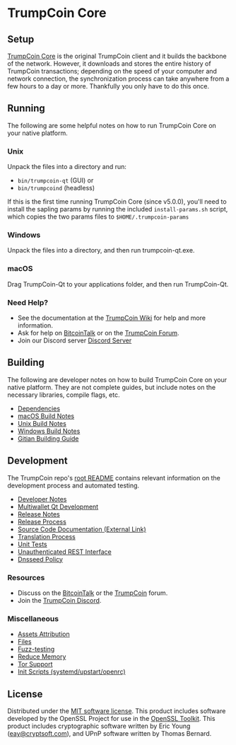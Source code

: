 TrumpCoin Core
=============

Setup
---------------------
[TrumpCoin Core](http://trumpcoin.org/wallet) is the original TrumpCoin client and it builds the backbone of the network. However, it downloads and stores the entire history of TrumpCoin transactions; depending on the speed of your computer and network connection, the synchronization process can take anywhere from a few hours to a day or more. Thankfully you only have to do this once.

Running
---------------------
The following are some helpful notes on how to run TrumpCoin Core on your native platform.

### Unix

Unpack the files into a directory and run:

- `bin/trumpcoin-qt` (GUI) or
- `bin/trumpcoind` (headless)

If this is the first time running TrumpCoin Core (since v5.0.0), you'll need to install the sapling params by running the included `install-params.sh` script, which copies the two params files to `$HOME/.trumpcoin-params`

### Windows

Unpack the files into a directory, and then run trumpcoin-qt.exe.

### macOS

Drag TrumpCoin-Qt to your applications folder, and then run TrumpCoin-Qt.

### Need Help?

* See the documentation at the [TrumpCoin Wiki](https://github.com/TrumpCoin-Project/TrumpCoin/wiki)
for help and more information.
* Ask for help on [BitcoinTalk](https://bitcointalk.org/index.php?topic=1262920.0) or on the [TrumpCoin Forum](http://forum.trumpcoin.org/).
* Join our Discord server [Discord Server](https://discord.trumpcoin.org)

Building
---------------------
The following are developer notes on how to build TrumpCoin Core on your native platform. They are not complete guides, but include notes on the necessary libraries, compile flags, etc.

- [Dependencies](dependencies.md)
- [macOS Build Notes](build-osx.md)
- [Unix Build Notes](build-unix.md)
- [Windows Build Notes](build-windows.md)
- [Gitian Building Guide](gitian-building.md)

Development
---------------------
The TrumpCoin repo's [root README](/README.md) contains relevant information on the development process and automated testing.

- [Developer Notes](developer-notes.md)
- [Multiwallet Qt Development](multiwallet-qt.md)
- [Release Notes](release-notes.md)
- [Release Process](release-process.md)
- [Source Code Documentation (External Link)](https://www.fuzzbawls.pw/trumpcoin/doxygen/)
- [Translation Process](translation_process.md)
- [Unit Tests](unit-tests.md)
- [Unauthenticated REST Interface](REST-interface.md)
- [Dnsseed Policy](dnsseed-policy.md)

### Resources
* Discuss on the [BitcoinTalk](https://bitcointalk.org/index.php?topic=1262920.0) or the [TrumpCoin](http://forum.trumpcoin.org/) forum.
* Join the [TrumpCoin Discord](https://discord.trumpcoin.org).

### Miscellaneous
- [Assets Attribution](assets-attribution.md)
- [Files](files.md)
- [Fuzz-testing](fuzzing.md)
- [Reduce Memory](reduce-memory.md)
- [Tor Support](tor.md)
- [Init Scripts (systemd/upstart/openrc)](init.md)

License
---------------------
Distributed under the [MIT software license](/COPYING).
This product includes software developed by the OpenSSL Project for use in the [OpenSSL Toolkit](https://www.openssl.org/). This product includes
cryptographic software written by Eric Young ([eay@cryptsoft.com](mailto:eay@cryptsoft.com)), and UPnP software written by Thomas Bernard.
